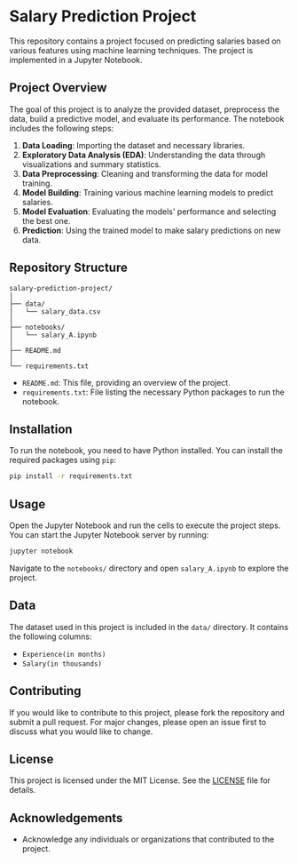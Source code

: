 # Salary Prediction Project

This repository contains a project focused on predicting salaries based on various features using machine learning techniques. The project is implemented in a Jupyter Notebook.

## Project Overview

The goal of this project is to analyze the provided dataset, preprocess the data, build a predictive model, and evaluate its performance. The notebook includes the following steps:

1. **Data Loading**: Importing the dataset and necessary libraries.
2. **Exploratory Data Analysis (EDA)**: Understanding the data through visualizations and summary statistics.
3. **Data Preprocessing**: Cleaning and transforming the data for model training.
4. **Model Building**: Training various machine learning models to predict salaries.
5. **Model Evaluation**: Evaluating the models' performance and selecting the best one.
6. **Prediction**: Using the trained model to make salary predictions on new data.

## Repository Structure

```
salary-prediction-project/
│
├── data/
│   └── salary_data.csv
│
├── notebooks/
│   └── salary_A.ipynb
│
├── README.md
│
└── requirements.txt
```


- `README.md`: This file, providing an overview of the project.
- `requirements.txt`: File listing the necessary Python packages to run the notebook.

## Installation

To run the notebook, you need to have Python installed. You can install the required packages using `pip`:

```bash
pip install -r requirements.txt
```

## Usage

Open the Jupyter Notebook and run the cells to execute the project steps. You can start the Jupyter Notebook server by running:

```bash
jupyter notebook
```

Navigate to the `notebooks/` directory and open `salary_A.ipynb` to explore the project.

## Data

The dataset used in this project is included in the `data/` directory. It contains the following columns:

- `Experience(in months)`
- `Salary(in thousands)`
## Contributing

If you would like to contribute to this project, please fork the repository and submit a pull request. For major changes, please open an issue first to discuss what you would like to change.

## License

This project is licensed under the MIT License. See the [LICENSE](LICENSE) file for details.

## Acknowledgements

- Acknowledge any individuals or organizations that contributed to the project.
